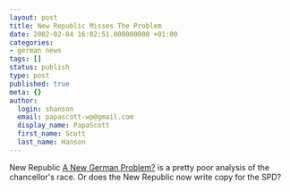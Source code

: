 ```yaml
---
layout: post
title: New Republic Misses The Problem
date: 2002-02-04 16:02:51.000000000 +01:00
categories:
- german news
tags: []
status: publish
type: post
published: true
meta: {}
author:
  login: shanson
  email: papascott-wp@gmail.com
  display_name: PapaScott
  first_name: Scott
  last_name: Hanson
---
```

<p>New Republic <a href="http://www.thenewrepublic.com/express/judis012502.html">A New German Problem?</a> is a pretty poor analysis of the chancellor's race. Or does the New Republic now write copy for the SPD?</p>
